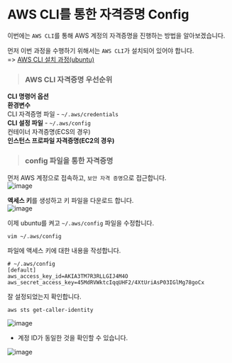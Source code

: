 # AWS CLI를 통한 자격증명 Config

이번에는 `AWS CLI`를 통해 AWS 계정의 자격증명을 진행하는 방법을 알아보겠습니다.

먼저 이번 과정을 수행하기 위해서는 `AWS CLI`가 설치되어 있어야 합니다.   
=> [AWS CLI 설치 과정(ubuntu)](https://github.com/khyup0629/devops/blob/main/AWS/AWS_CLI_Installation_In_Ubuntu.md#aws-cli-%EC%84%A4%EC%B9%98ubuntu)

> <h3>AWS CLI 자격증명 우선순위</h3>

**CLI 명령어 옵션**   
**환경변수**   
CLI 자격증명 파일 - `~/.aws/credentials`   
**CLI 설정 파일** - `~/.aws/config`   
컨테이너 자격증명(ECS의 경우)   
**인스턴스 프로파일 자격증명(EC2의 경우)**   

> <h3>config 파일을 통한 자격증명</h3>

먼저 AWS 계정으로 접속하고, `보안 자격 증명`으로 접근합니다.   
![image](https://user-images.githubusercontent.com/43658658/155829837-fecd5847-5346-4d67-a50c-ea5ffa98f956.png)

**액세스 키**를 생성하고 키 파일을 다운로드 합니다.   
![image](https://user-images.githubusercontent.com/43658658/155829858-929870ad-a8a4-4ef0-9664-9fca434b31f7.png)

이제 ubuntu를 켜고 `~/.aws/config` 파일을 수정합니다.
```
vim ~/.aws/config
```

파일에 액세스 키에 대한 내용을 작성합니다.   
```
# ~/.aws/config
[default]
aws_access_key_id=AKIA3TM7R3RLLGIJ4M4O
aws_secret_access_key=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
```

잘 설정되었는지 확인합니다.   
```
aws sts get-caller-identity
```   
![image](https://user-images.githubusercontent.com/43658658/155830629-fa9b87b7-1a78-468d-9bcb-9ec17dece40d.png)   
- 계정 ID가 동일한 것을 확인할 수 있습니다.   

![image](https://user-images.githubusercontent.com/43658658/155830648-66cd840c-89da-4a6f-9cf7-018faa601b50.png)


